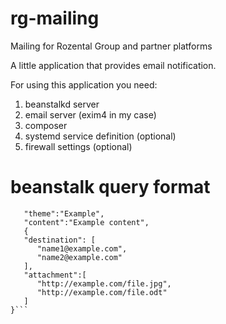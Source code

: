 # rg-mailing
Mailing for Rozental Group and partner platforms

A little application that provides email notification.

For using this application you need:
1. beanstalkd server
1. email server (exim4 in my case)
1. composer
1. systemd service definition (optional)
1. firewall settings (optional)

# beanstalk query format

```
   "theme":"Example",
   "content":"Example content",
   {
   "destination": [
      "name1@example.com",
      "name2@example.com"
   ],
   "attachment":[
      "http://example.com/file.jpg",
      "http://example.com/file.odt"
   ]
}```
